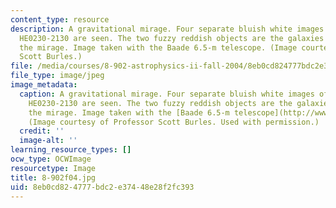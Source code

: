 ```yaml
---
content_type: resource
description: A gravitational mirage. Four separate bluish white images of the quasar
  HE0230-2130 are seen. The two fuzzy reddish objects are the galaxies that cause
  the mirage. Image taken with the Baade 6.5-m telescope. (Image courtesy of Professor
  Scott Burles.)
file: /media/courses/8-902-astrophysics-ii-fall-2004/8eb0cd824777bdc2e37448e28f2fc393_8-902f04.jpg
file_type: image/jpeg
image_metadata:
  caption: A gravitational mirage. Four separate bluish white images of the quasar
    HE0230-2130 are seen. The two fuzzy reddish objects are the galaxies that cause
    the mirage. Image taken with the [Baade 6.5-m telescope](http://www.lco.cl/?page_id=228).
    (Image courtesy of Professor Scott Burles. Used with permission.)
  credit: ''
  image-alt: ''
learning_resource_types: []
ocw_type: OCWImage
resourcetype: Image
title: 8-902f04.jpg
uid: 8eb0cd82-4777-bdc2-e374-48e28f2fc393
---
```

